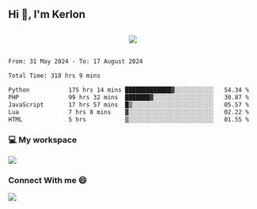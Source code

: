 ## Hi 👋, I'm Kerlon

<p align="center" style="margin: 30px;">
 
 <img src="https://skillicons.dev/icons?i=html,css,bootstrap,js,nodejs,jquery,python,flask,php,mysql,lua,sqlite,firebase">


</p>
<!--START_SECTION:waka-->

```txt
From: 31 May 2024 - To: 17 August 2024

Total Time: 318 hrs 9 mins

Python           175 hrs 14 mins █████████████▓░░░░░░░░░░░   54.34 %
PHP              99 hrs 32 mins  ███████▓░░░░░░░░░░░░░░░░░   30.87 %
JavaScript       17 hrs 57 mins  █▒░░░░░░░░░░░░░░░░░░░░░░░   05.57 %
Lua              7 hrs 8 mins    ▓░░░░░░░░░░░░░░░░░░░░░░░░   02.22 %
HTML             5 hrs           ▒░░░░░░░░░░░░░░░░░░░░░░░░   01.55 %
```

<!--END_SECTION:waka-->


<p align="center">
 <h3>💻 My workspace</h3>
    <img src="https://skillicons.dev/icons?i=mint" />
</p>

<p align="center">
 <h3>Connect With me 😄</h3> 
    <a href="https://www.linkedin.com/in/kerlon-fernandes"><img src="https://skillicons.dev/icons?i=linkedin" />
  </a>
</p>



